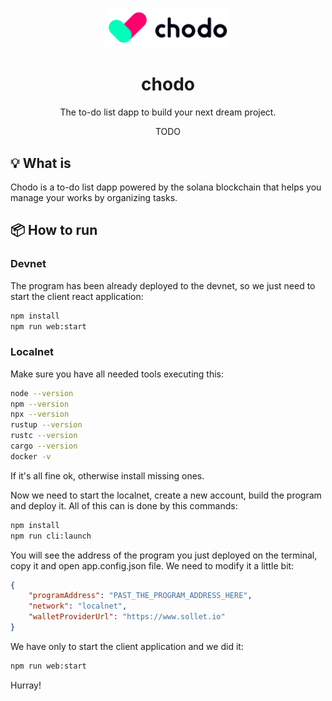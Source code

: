 <p align="center">
  <a href="LINK_TO_APP">
    <img width="200" src="./chodo_logo.png">
  </a>
</p>

<h1 align="center">chodo</h1>

<div align="center">

The to-do list dapp to build your next dream project.

TODO

</div>

## 💡 What is

Chodo is a to-do list dapp powered by the solana blockchain that helps you manage your works by organizing tasks.

## 📦 How to run

### Devnet

The program has been already deployed to the devnet, so we just need to start the client react application:

```bash
npm install
npm run web:start
```

### Localnet

Make sure you have all needed tools executing this:

```bash
node --version
npm --version
npx --version
rustup --version
rustc --version
cargo --version
docker -v
```

If it's all fine ok, otherwise install missing ones.

Now we need to start the localnet, create a new account, build the program and deploy it. All of this can is done by this commands:

```bash
npm install
npm run cli:launch
```

You will see the address of the program you just deployed on the terminal, copy it and open app.config.json file. We need to modify it a little bit:

```json
{
	"programAddress": "PAST_THE_PROGRAM_ADDRESS_HERE",
	"network": "localnet",
	"walletProviderUrl": "https://www.sollet.io"
}
```

We have only to start the client application and we did it:

```bash
npm run web:start
```

Hurray!
